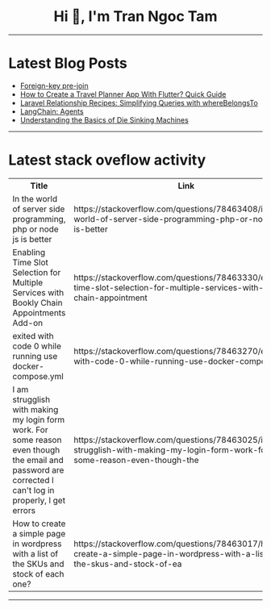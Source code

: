 <h1 align="center">Hi 👋, I'm Tran Ngoc Tam</h1>

---

# Latest Blog Posts 
<!-- BLOG-POST-LIST:START -->
- [Foreign-key pre-join](https://dev.to/esproc_spl/foreign-key-pre-join-277n)
- [How to Create a Travel Planner App With Flutter? Quick Guide](https://dev.to/dhruvjoshi9/how-to-create-a-travel-planner-app-with-flutter-quick-guide-57n1)
- [Laravel Relationship Recipes: Simplifying Queries with whereBelongsTo](https://dev.to/muhammadsaim/laravel-relationship-recipes-simplifying-queries-with-wherebelongsto-17cm)
- [LangChain: Agents](https://dev.to/rutamstwt/langchain-agents-22af)
- [Understanding the Basics of Die Sinking Machines](https://dev.to/chuckiedoll00/understanding-the-basics-of-die-sinking-machines-20om)
<!-- BLOG-POST-LIST:END -->

---

# Latest stack oveflow activity
<table>
  <tr><th>Title</th><th>Link</th></tr>
  <!-- STACKOVERFLOW:START --><tr><td>In the world of server side programming, php or node js is better</td><td>https://stackoverflow.com/questions/78463408/in-the-world-of-server-side-programming-php-or-node-js-is-better</td></tr><tr><td>Enabling Time Slot Selection for Multiple Services with Bookly Chain Appointments Add-on</td><td>https://stackoverflow.com/questions/78463330/enabling-time-slot-selection-for-multiple-services-with-bookly-chain-appointment</td></tr><tr><td>exited with code 0 while running use docker-compose.yml</td><td>https://stackoverflow.com/questions/78463270/exited-with-code-0-while-running-use-docker-compose-yml</td></tr><tr><td>I am strugglish with making my login form work. For some reason even though the email and password are corrected l can&#39;t log in properly, l get errors</td><td>https://stackoverflow.com/questions/78463025/i-am-strugglish-with-making-my-login-form-work-for-some-reason-even-though-the</td></tr><tr><td>How to create a simple page in wordpress with a list of the SKUs and stock of each one?</td><td>https://stackoverflow.com/questions/78463017/how-to-create-a-simple-page-in-wordpress-with-a-list-of-the-skus-and-stock-of-ea</td></tr><!-- STACKOVERFLOW:END -->
</table>

---



